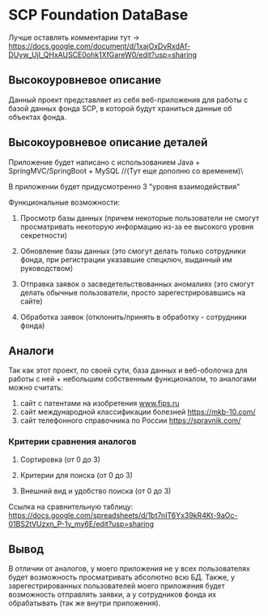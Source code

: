 # SCP Foundation DataBase
Лучше оставлять комментарии тут -> https://docs.google.com/document/d/1xajOxDvRxdAf-DUyw_UjI_QHxAUSCE0ohk1XfGareW0/edit?usp=sharing
<h2>Высокоуровневое описание</h2>
Данный проект представляет из себя веб-приложения для работы с базой данных фонда SCP, в которой будут храниться данные об объектах фонда.

<h2>Высокоуровневое описание деталей</h2>

Приложение будет написано с использованием Java + SpringMVC/SpringBoot + MySQL //(Тут еще дополню со временем)\\

В приложении будет придусмотренно 3 "уровня взаимодействия"

Функциональные возможности:
1) Просмотр базы данных (причем некоторые пользователи не смогут просматривать некоторую информацию из-за ее высокого уровня секретности)

2) Обновление базы данных (это смогут делать только сотрудники фонда, при регистрации указавшие спецключ, выданный им руководством)

3) Отправка заявок о засведетельствованных аномалиях (это смогут делать обычные пользователи, просто зарегестрировавшись на сайте)

4) Обработка заявок (отклонить/принять в обработку - сотрудники фонда)

<h2>Аналоги</h2>
  
  Так как этот проект, по своей сути, база данных и веб-оболочка для работы с ней + небольшим собственным функционалом, то аналогами можно считать:
  1) сайт с патентами на изобретения www.fips.ru
  2) сайт международной классификации болезней https://mkb-10.com/
  3) сайт телефонного справочника по России https://spravnik.com/

<h3>Критерии сравнения аналогов</h3>

  1) Сортировка (от 0 до 3)
 
  2) Критерии для поиска (от 0 до 3)

  3) Внешний вид и удобство поиска (от 0 до 3)

Ссылка на сравнительную таблицу:
https://docs.google.com/spreadsheets/d/1bt7nIT6Yx39kR4Kt-9aOc-01BS2tVUzxn_P-1y_my6E/edit?usp=sharing

<h2>Вывод</h2>
В отличии от аналогов, у моего приложения не у всех пользователях будет возможность просматривать абсолютно всю БД. Также, у зарегестрированных пользователей моего приложения будет возможность отправлять заявки, а у сотрудников фонда их обрабатывать (так же внутри приложения).
